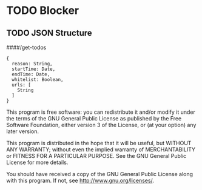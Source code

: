 # TODO Blocker

## TODO JSON Structure

####/get-todos

    {
      reason: String,
      startTime: Date,
      endTime: Date,
      whitelist: Boolean,
      urls: [
        String
      ]
    }

This program is free software: you can redistribute it and/or modify
it under the terms of the GNU General Public License as published by
the Free Software Foundation, either version 3 of the License, or
(at your option) any later version.

This program is distributed in the hope that it will be useful,
but WITHOUT ANY WARRANTY; without even the implied warranty of
MERCHANTABILITY or FITNESS FOR A PARTICULAR PURPOSE.  See the
GNU General Public License for more details.

You should have received a copy of the GNU General Public License
along with this program.  If not, see <http://www.gnu.org/licenses/>.
